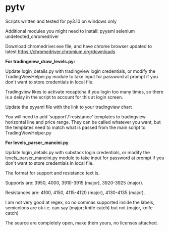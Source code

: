 # pytv

Scripts written and tested for py3.10 on windows only

Additional modules you might need to install:
pyyaml
selenium
undetected_chromedriver

Download chromedriver.exe file, and have chrome browser updated to latest
https://chromedriver.chromium.org/downloads


**For tradingview_draw_levels.py:**

Update login_details.py with tradingview login credentials, or modify the TradingViewHelper.py module to take input for password at prompt if you don't want to store credentials in local file.

Tradingview likes to activate recaptcha if you login too many times, so there is a delay in the script to account for this at login screen.

Update the pyyaml file with the link to your tradingview chart

You will need to add 'support'/'resistance' templates to tradingview horizontal line and price range. They can be called whatever you want, but the templates need to match what is passed from the main script to TradingViewHelper.py


**For levels_parser_mancini.py**

Update login_details.py with substack login credentials, or modify the levels_parser_mancini.py module to take input for password at prompt if you don't want to store credentials in local file.

The format for support and resistance text is.

Supports are: 3950, 4000, 3910-3915 (major), 3920-3925 (major).

Resistances are: 4100, 4150, 4115-4120 (major), 4130-4135 (major).

I am not very good at regex, so no commas supported inside the labels, semicolons are ok i.e. can say (major; knife catch) but not (major, knife catch)

The source are completely open, make them yours, no licenses attached.
